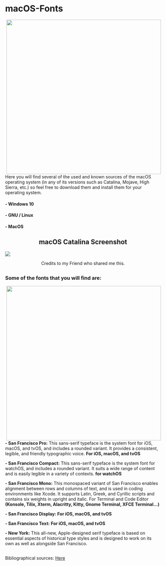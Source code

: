 # macOS-Fonts 
<img src="https://github.com/Hblanqueto/macOS-Fonts/blob/master/Images/03.png" align="right" height="500px">

Here you will find several of the used and known sources of the macOS operating system (in any of its versions such as Catalina, Mojave, High Sierra, etc.) so feel free to download them and install them for your operating system.

#### - Windows 10
#### - GNU / Linux
#### - MacOS 

<h2 align="center">macOS Catalina Screenshot </h2>

</div>
<img src="https://github.com/Hblanqueto/macOS-Fonts/blob/master/Images/116099373_581360365844537_4144760099203696087_n.png" align="center">

<br>

<p align="center">Credits to my Friend who shared me this.</p>


<h2 align="center"></h2>

### Some of the fonts that you will find are:

<img src="https://github.com/Hblanqueto/macOS-Fonts/blob/master/Images/0w0.jpg" align="right" height="500px">

<p align="left">

**- San Francisco Pro:** This sans-serif typeface is the system font for iOS, macOS, and tvOS, and includes a rounded variant. It provides a consistent, legible, and friendly typographic voice.  **For iOS, macOS, and tvOS**

**- San Francisco Compact:** This sans-serif typeface is the system font for watchOS, and includes a rounded variant. It suits a wide range of content and is easily legible in a variety of contexts.  **for watchOS**

**- San Francisco Mono:** This monospaced variant of San Francisco enables alignment between rows and columns of text, and is used in coding environments like Xcode. It supports Latin, Greek, and Cyrillic scripts and contains six weights in upright and italic. For Terminal and Code Editor  **(Konsole, Tilix, Xterm, Alacritty, Kitty, Gnome Terminal, XFCE Terminal...)**

**- San Francisco Display:**  **For iOS, macOS, and tvOS**

**- San Francisco Text:**  **For iOS, macOS, and tvOS**

**- New York:** This all-new, Apple-designed serif typeface is based on essential aspects of historical type styles and is designed to work on its own as well as alongside San Francisco.
<br>



<h2 align="center"></h2>
Bibliographical sources: <a href="https://developer.apple.com/fonts/">Here</a>
